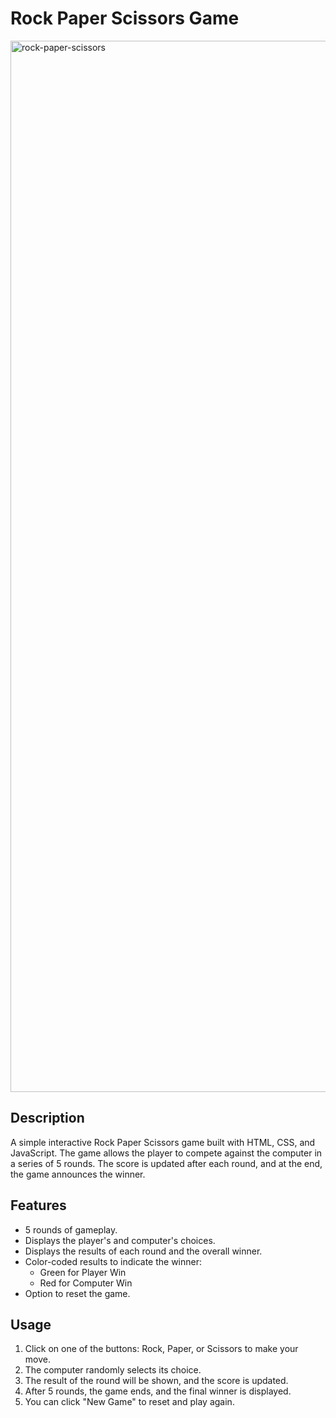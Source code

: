 # Rock Paper Scissors Game

<img width="1682" alt="rock-paper-scissors" src="https://github.com/user-attachments/assets/51189074-e781-4d52-9940-3d4b226f220b">

## Description

A simple interactive Rock Paper Scissors game built with HTML, CSS, and JavaScript. The game allows the player to compete against the computer in a series of 5 rounds. The score is updated after each round, and at the end, the game announces the winner.

## Features

- 5 rounds of gameplay.
- Displays the player's and computer's choices.
- Displays the results of each round and the overall winner.
- Color-coded results to indicate the winner: 
  - Green for Player Win
  - Red for Computer Win
- Option to reset the game.

## Usage

1. Click on one of the buttons: Rock, Paper, or Scissors to make your move.
2. The computer randomly selects its choice.
3. The result of the round will be shown, and the score is updated.
4. After 5 rounds, the game ends, and the final winner is displayed.
5. You can click "New Game" to reset and play again.
